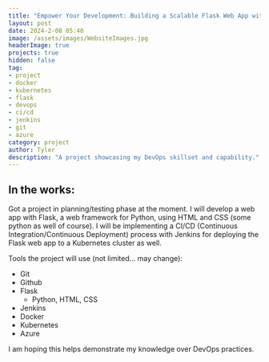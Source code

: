 ```yaml
---
title: "Empower Your Development: Building a Scalable Flask Web App with Kubernetes, CI/CD, and More!"
layout: post
date: 2024-2-08 05:40
image: /assets/images/WebsiteImages.jpg
headerImage: true
projects: true
hidden: false
tag:
- project
- docker
- kubernetes
- flask
- devops
- ci/cd
- jenkins
- git
- azure
category: project
author: Tyler
description: "A project showcasing my DevOps skillset and capability."
---
```


## In the works:

Got a project in planning/testing phase at the moment. I will develop a web app with Flask, a web framework for Python, using HTML and CSS (some python as well of course). I will be implementing a CI/CD (Continuous Integration/Continuous Deployment) process with Jenkins for deploying the Flask web app to a Kubernetes cluster as well.

Tools the project will use (not limited... may change):
- Git
- Github
- Flask
    - Python, HTML, CSS
- Jenkins
- Docker
- Kubernetes
- Azure

I am hoping this helps demonstrate my knowledge over DevOps practices.
